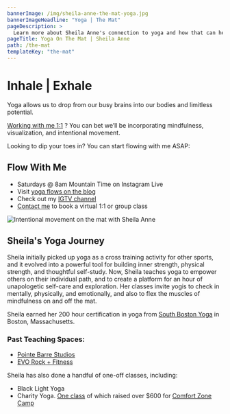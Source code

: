```yaml
---
bannerImage: /img/sheila-anne-the-mat-yoga.jpg
bannerImageHeadline: "Yoga | The Mat"
pageDescription: >
  Learn more about Sheila Anne's connection to yoga and how that can help you flow through life
pageTitle: Yoga On The Mat | Sheila Anne
path: /the-mat
templateKey: "the-mat"
---
```


# Inhale | Exhale

Yoga allows us to drop from our busy brains into our bodies and limitless potential.

[Working with me 1:1](/the-grove/) ? You can bet we’ll be incorporating mindfulness, visualization, and intentional movement.

Looking to dip your toes in? You can start flowing with me ASAP:

## Flow With Me

- Saturdays @ 8am Mountain Time on Instagram Live
- Visit [yoga flows on the blog](/tags/yoga/)
- Check out my [IGTV channel](https://www.instagram.com/sheflowsandgrows/channel/)
- [Contact me](/contact/) to book a virtual 1:1 or group class

![Intentional movement on the mat with Sheila Anne](/img/sheila-anne-the-mat-yoga.jpg)

## Sheila's Yoga Journey

Sheila initially picked up yoga as a cross training activity for other sports, and it evolved into a powerful tool for building inner strength, physical strength, and thoughtful self-study. Now, Sheila teaches yoga to empower others on their individual path, and to create a platform for an hour of unapologetic self-care and exploration. Her classes invite yogis to check in mentally, physically, and emotionally, and also to flex the muscles of mindfulness on and off the mat.

Sheila earned her 200 hour certification in yoga from [South Boston Yoga](https://www.southbostonyoga.net/) in Boston, Massachusetts.

### Past Teaching Spaces:

- [Pointe Barre Studios](https://www.pointebarrestudios.com/)
- [EVO Rock + Fitness](https://www.evorock.com/concord-nh/)

Sheila has also done a handful of one-off classes, including:

- Black Light Yoga
- Charity Yoga. [One class](https://www.threegoodthingsproject.com/yoga-event/) of which raised over \$600 for [Comfort Zone Camp](https://comfortzonecamp.org/)
